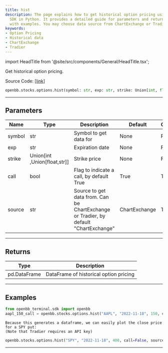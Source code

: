 ```yaml
---
title: hist
description: The page explains how to get historical option pricing using the OpenBB
  SDK in Python. It provides a detailed guide for parameters and return types along
  with examples. You may choose data source from ChartExchange or Tradier.
keywords:
- Option Pricing
- Historical data
- ChartExchange
- Tradier
---
```


import HeadTitle from '@site/src/components/General/HeadTitle.tsx';

<HeadTitle title="stocks.options.hist - Reference | OpenBB SDK Docs" />

Get historical option pricing.

Source Code: [[link](https://github.com/OpenBB-finance/OpenBBTerminal/tree/main/openbb_terminal/stocks/options/options_sdk_helper.py#L101)]

```python
openbb.stocks.options.hist(symbol: str, exp: str, strike: Union[int, float, str], call: bool = True, source: Any = "ChartExchange")
```

---

## Parameters

| Name | Type | Description | Default | Optional |
| ---- | ---- | ----------- | ------- | -------- |
| symbol | str | Symbol to get data for | None | False |
| exp | str | Expiration date | None | False |
| strike | Union[int ,Union[float,str]] | Strike price | None | False |
| call | bool | Flag to indicate a call, by default True | True | True |
| source | str | Source to get data from.  Can be ChartExchange or Tradier, by default "ChartExchange" | ChartExchange | True |


---

## Returns

| Type | Description |
| ---- | ----------- |
| pd.DataFrame | DataFrame of historical option pricing |
---

## Examples

```python
from openbb_terminal.sdk import openbb
aapl_150_call = openbb.stocks.options.hist("AAPL", "2022-11-18", 150, call=True, source="ChartExchange")
```

```
Because this generates a dataframe, we can easily plot the close price for a SPY put:
(Note that Tradier requires an API key)
```
```python
openbb.stocks.options.hist("SPY", "2022-11-18", 400, call=False, source="Tradier").plot(y="close)
```

---
